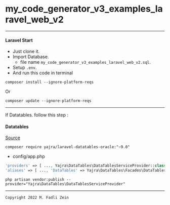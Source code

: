 # my_code_generator_v3_examples_laravel_web_v2
 
---
#### Laravel Start

- Just clone it. 
- Import Database.
  - file name `my_code_generator_v3_examples_laravel_web_v2.sql`.
- Setup `.env`.
- And run this code in terminal
```
composer install --ignore-platform-reqs
```

Or

```
composer update --ignore-platform-reqs
```

---

If Datatables. follow this step :

#### Datatables

[Source](https://adinata-id.medium.com/server-side-datatables-menggunakan-yajra-1-pada-laravel-adminlte-c101f1276085)


```
composer require yajra/laravel-datatables-oracle:"~9.0"
```

- config/app.php

```php
'providers' => [ ..., Yajra\DataTables\DataTablesServiceProvider::class, ]
'aliases' => [ ..., 'DataTables' => Yajra\DataTables\Facades\DataTables::class, ]
```

```
php artisan vendor:publish --provider="Yajra\DataTables\DataTablesServiceProvider"
```

---

```
Copyright 2022 M. Fadli Zein
```